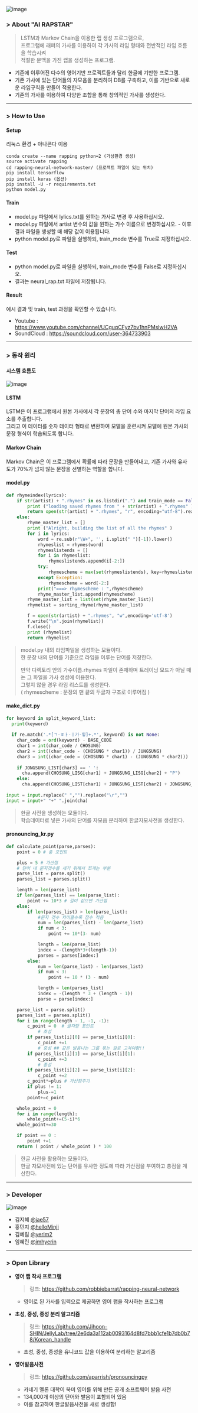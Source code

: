 ![image](https://user-images.githubusercontent.com/41939828/50338952-5b176980-0559-11e9-9b08-f9cd4a41ce53.png)

### > About "AI RAPSTAR"

> LSTM과 Markov Chain을 이용한 랩 생성 프로그램으로,  
> 프로그램에 래퍼의 가사를 이용하여 각 가사의 라임 형태와 전반적인 라임 흐름을 학습시켜  
> 적절한 문맥을 가진 랩을 생성하는 프로그램.  
>   
  - 기존에 이루어진 다수의 영어기반 프로젝트들과 달리 한글에 기반한 프로그램.
  - 기존 가사에 있는 단어들의 자모음을 분리하여 DB를 구축하고, 이를 기반으로 새로운 라임규칙을 만들어 적용한다.
  - 기존의 가사를 이용하여 다양한 조합을 통해 창의적인 가사를 생성한다.  


---------------------------------------------------------------

### > How to Use

####  Setup

리눅스 환경 + 아나콘다 이용
```linux
conda create --name rapping python=2 (가상환경 생성)
source activate rapping
cd rapping-neural-network-master/ (프로젝트 파일이 있는 위치)
pip install tensorflow
pip install keras (옵션)
pip install -U -r requirements.txt
python model.py
```


#### Train

- model.py 파일에서 lylics.txt를 원하는 가사로 변경 후 사용하십시오.
- model.py 파일에서 artist 변수의 값을 원하는 가수 이름으로 변경하십시오. - 이후 결과 파일을 생성할 때 해당 값이 이용됩니다.
- python model.py로 파일을 실행하되, train_mode 변수를 True로 지정하십시오.


#### Test

- python model.py로 파일을 실행하되, train_mode 변수를 False로 지정하십시오.
- 결과는 neural_rap.txt 파일에 저장됩니다.


#### Result

예시 결과 및 train, test 과정을 확인할 수 있습니다.
- Youtube : https://www.youtube.com/channel/UCguqCFyz7bv1hnPMslwH2VA
- SoundCloud : https://soundcloud.com/user-364733903



---------------------------------------------------------------

### > 동작 원리

#### 시스템 흐름도
![image](https://user-images.githubusercontent.com/41939828/50339083-ce20e000-0559-11e9-94ae-edca835ca3a1.png)

#### LSTM

LSTM은 이 프로그램에서 원본 가사에서 각 문장의 총 단어 수와 마지막 단어의 라임 요소를 추출합니다.  
그리고 이 데이터를 숫자 데이터 형태로 변환하여 모델을 훈련시켜 모델에 원본 가사의 문장 형식이 학습되도록 합니다.

#### Markov Chain

Markov Chain은 이 프로그램에서 확률에 따라 문장을 만들어내고, 기존 가사와 유사도가 70%가 넘지 않는 문장을 선별하는 역할을 합니다.

#### model.py
```python
def rhymeindex(lyrics):
	if str(artist) + ".rhymes" in os.listdir(".") and train_mode == False:
		print ("loading saved rhymes from " + str(artist) + ".rhymes" )
		return open(str(artist) + ".rhymes", "r", encoding="utf-8").read().split("\n")
	else:
		rhyme_master_list = []
		print ("Alright, building the list of all the rhymes" )
		for i in lyrics:
			word = re.sub(r"\W+", '', i.split(" ")[-1]).lower()
			rhymeslist = rhymes(word)
			rhymeslistends = []
			for i in rhymeslist:
				rhymeslistends.append(i[-2:])
			try:
				rhymescheme = max(set(rhymeslistends), key=rhymeslistends.count)
			except Exception:
				rhymescheme = word[-2:]
			print("===> rhymescheme : ",rhymescheme)
			rhyme_master_list.append(rhymescheme)
		rhyme_master_list = list(set(rhyme_master_list))
		rhymelist = sorting_rhyme(rhyme_master_list)

		f = open(str(artist) + ".rhymes", "w",encoding='utf-8')
		f.write("\n".join(rhymelist))
		f.close()
		print (rhymelist)
		return rhymelist
```

> model.py 내의 라임파일을 생성하는 모듈이다.  
> 한 문장 내의 단어를 기준으로 라임을 이루는 단어를 저장한다.
>
> 만약 디렉토리 안의 가수이름.rhymes 파일이 존재하며 트레이닝 모드가 아닐 때는 그 파일을 가사 생성에 이용한다.  
> 그렇지 않을 경우 라임 리스트를 생성한다.  
> ( rhymescheme : 문장의 맨 끝의 두글자 구조로 이루어짐 )  
> 
#### make_dict.py
```python
for keyword in split_keyword_list:
  print(keyword)
  
  if re.match('.*[ㄱ-ㅎㅏ-ㅣ가-힣]+.*', keyword) is not None:
    char_code = ord(keyword) - BASE_CODE
    char1 = int(char_code / CHOSUNG)
    char2 = int((char_code - (CHOSUNG * char1)) / JUNGSUNG)
    char3 = int((char_code = (CHOSUNG * char1) - (JUNGSUNG * char2)))
    
    if JONGSUNG_LIST[char3] == ' ':
      cha.append(CHOSUNG_LISG[char1] + JUNGSUNG_LISG[char2] + "P")
    else:
      cha.append(CHOSUNG_LIST[char1] + JUNGSUNG_LIST[char2] + JONGSUNG_LIST[char3])
      
input = input.replace(" ","").replace("\r","")
input = input+" "+" ".join(cha)
```

> 한글 사전을 생성하는 모듈이다.  
> 학습데이터로 넣은 가사의 단어를 자모음 분리하여 한글자모사전을 생성한다.  

#### pronouncing_kr.py
```python
def calculate_point(parse,parses):
    point = 0 # 총 포인트

    plus = 5 # 가산점
    # 단어 내 문자갯수를 세기 위해서 쪼개는 부분
    parse_list = parse.split()
    parses_list = parses.split()

    length = len(parse_list)
    if len(parses_list) == len(parse_list):
        point += 10*3 # 길이 같으면 가산점
    else:
        if len(parses_list) > len(parse_list):
            #문자 갯수 차이클수록 점수 적음
            num = len(parses_list) - len(parse_list)
            if num < 3:
                point += 10*(3- num)

            length = len(parse_list)
            index = -(length*3+(length-1))
            parses = parses[index:]
        else:
            num = len(parse_list) - len(parses_list)
            if num < 3:
                point += 10 * (3 - num)

            length = len(parses_list)
            index = -(length * 3 + (length - 1))
            parse = parse[index:]

    parse_list = parse.split()
    parses_list = parses.split()
    for i in range(length - 1, -1, -1):
        c_point = 0  # 글자당 포인트
            # 초성
        if parses_list[i][0] == parse_list[i][0]:
            c_point +=1
            # 중성 ## 같은 발음나는 그룹 묶는 걸로 고쳐야함!!
        if parses_list[i][1] == parse_list[i][1]:
            c_point +=3
            # 종성
        if parses_list[i][2] == parse_list[i][2]:
            c_point +=2
        c_point*=plus # 가산점주기
        if plus != 1:
            plus-=1
        point+=c_point

    whole_point = 0
    for i in range(length):
        whole_point+=(5-i)*6
    whole_point+=30

    if point == 0 :
        point +=1
    return ( point / whole_point ) * 100
```

> 한글 사전을 활용하는 모듈이다.  
> 한글 자모사전에 있는 단어를 유사한 정도에 따라 가산점을 부여하고 총점을 계산한다.   

---------------------------------------------------------------

### > Developer
![image](https://user-images.githubusercontent.com/41939828/50339246-4c7d8200-055a-11e9-9aa9-982690123a60.png)


- 김지혜 [@jae57](https://github.com/jae57)
- 홍민지 [@helloMinji](https://github.com/helloMinji)
- 김예림 [@yerim2](https://github.com/yerim2)
- 임혜린 [@imhyerin](https://github.com/imhyerin)

---------------------------------------------------------------

### > Open Library
* **영어 랩 작사 프로그램**
  > 링크: https://github.com/robbiebarrat/rapping-neural-network
  * 영어로 된 가사를 입력으로 제공하면 영어 랩을 작사하는 프로그램

* **초성, 중성, 종성 분리 알고리즘**
  > 링크: https://github.com/Jihoon-SHIN/JellyLab/tree/2e6da3a112ab0093164d8fd7bbb1cfe1b7db0b78/Korean_handle
  * 초성, 중성, 종성을 유니코드 값을 이용하여 분리하는 알고리즘
  
* **영어발음사전**
  > 링크: https://github.com/aparrish/pronouncingpy
  * 카네기 멜론 대학이 북미 영어를 위해 만든 공개 소프트웨어 발음 사전
  * 134,000개 이상의 단어와 발음이 포함되어 있음
  * 이를 참고하여 한글발음사전을 새로 생성함!
  
  

